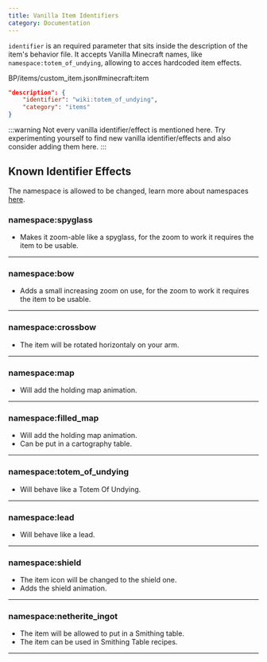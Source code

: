 ```yaml
---
title: Vanilla Item Identifiers
category: Documentation
---
```


`identifier` is an required parameter that sits inside the description of the item's behavior file.
It accepts Vanilla Minecraft names, like `namespace:totem_of_undying`, allowing to acces hardcoded item effects.

<CodeHeader>BP/items/custom_item.json#minecraft:item</CodeHeader>

```json
"description": {
    "identifier": "wiki:totem_of_undying",
    "category": "items"
}
```

:::warning
Not every vanilla identifier/effect is mentioned here. Try experimenting yourself to find new vanilla identifier/effects and also consider adding them here.
:::

## Known Identifier Effects

The namespace is allowed to be changed, learn more about namespaces [here](/concepts/namespaces).

### namespace:spyglass

-   Makes it zoom-able like a spyglass, for the zoom to work it requires the item to be usable.

---

### namespace:bow

-   Adds a small increasing zoom on use, for the zoom to work it requires the item to be usable.

---

### namespace:crossbow

-   The item will be rotated horizontaly on your arm.

---

### namespace:map

-   Will add the holding map animation.

---

### namespace:filled_map

-   Will add the holding map animation.
-   Can be put in a cartography table.

---

### namespace:totem_of_undying

-   Will behave like a Totem Of Undying.

---

### namespace:lead

-   Will behave like a lead.

---

### namespace:shield

-   The item icon will be changed to the shield one.
-   Adds the shield animation.

---

### namespace:netherite_ingot

-   The item will be allowed to put in a Smithing table.
-   The item can be used in Smithing Table recipes.

---
